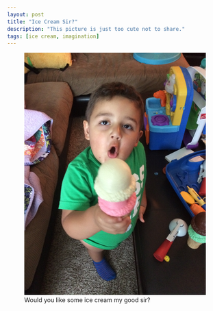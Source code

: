 ```yaml
---
layout: post
title: "Ice Cream Sir?"
description: "This picture is just too cute not to share."
tags: [ice cream, imagination]
---
```


<figure>
	<img src="/uploads/2014/07/2014-07-24 13.38.43.jpg" alt="">
	<figcaption>Would you like some ice cream my good sir?</figcaption>
</figure>